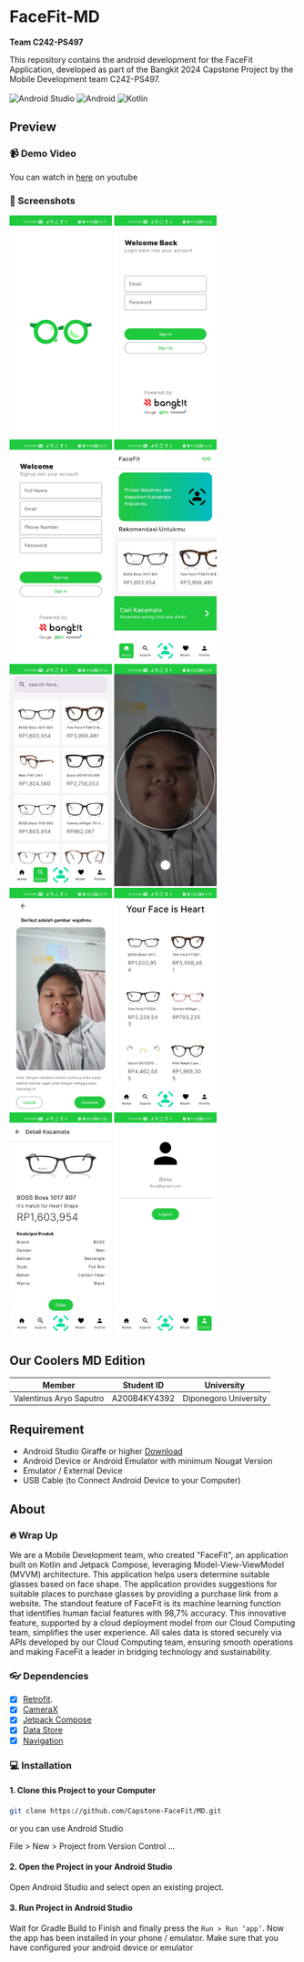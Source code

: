 ﻿<div align="left">

# FaceFit-MD
**Team C242-PS497** 

This repository contains the android development for the FaceFit Application, developed as part of the Bangkit 2024 Capstone Project by the Mobile Development team C242-PS497.<br></br>
![Android Studio](https://img.shields.io/badge/Android%20Studio-3DDC84.svg?style=for-the-badge&logo=android-studio&logoColor=white)
![Android](https://img.shields.io/badge/Android-3DDC84?style=for-the-badge&logo=android&logoColor=white)
![Kotlin](https://img.shields.io/badge/kotlin-%237F52FF.svg?style=for-the-badge&logo=kotlin&logoColor=white)

</div>

## Preview
### 📹 Demo Video
You can watch in [here](https://github.com/Capstone-FaceFit) on youtube

### 📱 Screenshots
<div>
  <img src="https://github.com/Capstone-FaceFit/MD/blob/main/Display/Screenshot_20241211_171733_com.app.facefit.jpg" alt="Screenshot 1" width="180" />
  <img src="https://github.com/Capstone-FaceFit/MD/blob/main/Display/Screenshot_20241211_171659_com.app.facefit.jpg" alt="Screenshot 2" width="180" />
  <img src="https://github.com/Capstone-FaceFit/MD/blob/main/Display/Screenshot_20241211_171702_com.app.facefit.jpg" alt="Screenshot 3" width="180" />
  <img src="https://github.com/Capstone-FaceFit/MD/blob/main/Display/Screenshot_20241211_171645_com.app.facefit.jpg" alt="Screenshot 4" width="180" />
  <img src="https://github.com/Capstone-FaceFit/MD/blob/main/Display/Screenshot_20241211_171651_com.app.facefit.jpg" alt="Screenshot 5" width="180" />
  <img src="https://github.com/Capstone-FaceFit/MD/blob/main/Display/Screenshot_20241211_171909_com.app.facefit.jpg" alt="Screenshot 6" width="180" />
  <img src="https://github.com/Capstone-FaceFit/MD/blob/main/Display/Screenshot_20241211_171923_com.app.facefit.jpg" alt="Screenshot 7" width="180" />
  <img src="https://github.com/Capstone-FaceFit/MD/blob/main/Display/Screenshot_20241211_171934_com.app.facefit.jpg" alt="Screenshot 8" width="180" />
  <img src="https://github.com/Capstone-FaceFit/MD/blob/main/Display/Screenshot_20241211_172449_com.app.facefit.jpg" alt="Screenshot 9" width="180" />
  <img src="https://github.com/Capstone-FaceFit/MD/blob/main/Display/Screenshot_20241211_171750_com.app.facefit.jpg" alt="Screenshot 10" width="180" />
</div>

## Our Coolers MD Edition
| Member | Student ID | University |
| :-: | :-: | :-: |
| Valentinus Aryo Saputro | A200B4KY4392 | Diponegoro University |


## Requirement
* Android Studio Giraffe or higher [Download](https://developer.android.com/studio?hl=id)
* Android Device or Android Emulator with minimum Nougat Version
* Emulator / External Device
* USB Cable (to Connect Android Device to your Computer)

## About
### 🔥 Wrap Up
We are a Mobile Development team, who created "FaceFit", an application built on Kotlin and Jetpack Compose, leveraging Model-View-ViewModel (MVVM) architecture. This application helps users determine suitable glasses based on face shape. The application provides suggestions for suitable places to purchase glasses by providing a purchase link from a website. The standout feature of FaceFit is its machine learning function that identifies human facial features with 98,7% accuracy. This innovative feature, supported by a cloud deployment model from our Cloud Computing team, simplifies the user experience. All sales data is stored securely via APIs developed by our Cloud Computing team, ensuring smooth operations and making FaceFit a leader in bridging technology and sustainability.

### 👓 Dependencies
- [x] [Retrofit](https://square.github.io/retrofit/).
- [x] [CameraX](https://developer.android.com/training/camerax)
- [x] [Jetpack Compose](https://developer.android.com/jetpack?hl=id)
- [x] [Data Store](https://developer.android.com/jetpack/androidx/releases/datastore?hl=id)
- [x] [Navigation](https://developer.android.com/jetpack/compose/navigation)

### 💻 Installation
#### 1. Clone this Project to your Computer
```bash
git clone https://github.com/Capstone-FaceFit/MD.git
```

or you can use Android Studio 

File > New > Project from Version Control ...

#### 2. Open the Project in your Android Studio
Open Android Studio and select open an existing project.

#### 3. Run Project in Android Studio
Wait for Gradle Build to Finish and finally press the `Run > Run ‘app’`. Now the app has been installed in your phone / emulator. Make sure that you have configured your android device or emulator
